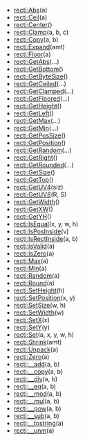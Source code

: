 - [recti:Abs](nil)(a)
- [recti:Ceil](nil)(a)
- [recti:Center](nil)()
- [recti:Clamp](nil)(a, b, c)
- [recti:Copy](nil)(a, b)
- [recti:Expand](nil)(amt)
- [recti:Floor](nil)(a)
- [recti:GetAbs](nil)(...)
- [recti:GetBottom](nil)()
- [recti:GetByteSize](nil)()
- [recti:GetCeiled](nil)(...)
- [recti:GetClamped](nil)(...)
- [recti:GetFloored](nil)(...)
- [recti:GetHeight](nil)()
- [recti:GetLeft](nil)()
- [recti:GetMax](nil)(...)
- [recti:GetMin](nil)(...)
- [recti:GetPosSize](nil)()
- [recti:GetPosition](nil)()
- [recti:GetRandom](nil)(...)
- [recti:GetRight](nil)()
- [recti:GetRounded](nil)(...)
- [recti:GetSize](nil)()
- [recti:GetTop](nil)()
- [recti:GetUV4](nil)(siz)
- [recti:GetUV8](nil)(R, S)
- [recti:GetWidth](nil)()
- [recti:GetXW](nil)()
- [recti:GetYH](nil)()
- [recti:IsEqual](nil)(x, y, w, h)
- [recti:IsPosInside](nil)(v)
- [recti:IsRectInside](nil)(a, b)
- [recti:IsValid](nil)(a)
- [recti:IsZero](nil)(a)
- [recti:Max](nil)(a)
- [recti:Min](nil)(a)
- [recti:Random](nil)(a)
- [recti:Round](nil)(a)
- [recti:SetHeight](nil)(h)
- [recti:SetPosition](nil)(x, y)
- [recti:SetSize](nil)(w, h)
- [recti:SetWidth](nil)(w)
- [recti:SetX](nil)(x)
- [recti:SetY](nil)(y)
- [recti:Set](nil)(a, x, y, w, h)
- [recti:Shrink](nil)(amt)
- [recti:Unpack](nil)(a)
- [recti:Zero](nil)(a)
- [recti:__add](nil)(a, b)
- [recti:__copy](nil)(a, b)
- [recti:__div](nil)(a, b)
- [recti:__eq](nil)(a, b)
- [recti:__mod](nil)(a, b)
- [recti:__mul](nil)(a, b)
- [recti:__pow](nil)(a, b)
- [recti:__sub](nil)(a, b)
- [recti:__tostring](nil)(a)
- [recti:__unm](nil)(a)